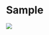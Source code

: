 # Sample
<img src="https://capsule-render.vercel.app/api?type=wave&color=0:EEFF00,100:a82da8&height=300&section=header&text=capsule%20render&fontSize=90" />

